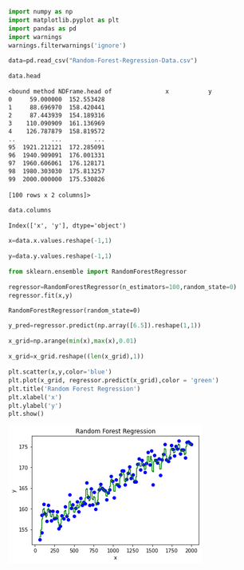 ```python
import numpy as np
import matplotlib.pyplot as plt
import pandas as pd
import warnings  
warnings.filterwarnings('ignore')
```


```python
data=pd.read_csv("Random-Forest-Regression-Data.csv")
```


```python
data.head
```




    <bound method NDFrame.head of               x           y
    0     59.000000  152.553428
    1     88.696970  158.420441
    2     87.443939  154.189316
    3    110.090909  161.136969
    4    126.787879  158.819572
    ..          ...         ...
    95  1921.212121  172.285091
    96  1940.909091  176.001331
    97  1960.606061  176.128171
    98  1980.303030  175.813257
    99  2000.000000  175.530826
    
    [100 rows x 2 columns]>




```python
data.columns

```




    Index(['x', 'y'], dtype='object')




```python
x=data.x.values.reshape(-1,1)
```


```python
y=data.y.values.reshape(-1,1)
```


```python
from sklearn.ensemble import RandomForestRegressor
```


```python
regressor=RandomForestRegressor(n_estimators=100,random_state=0)
regressor.fit(x,y)
```




    RandomForestRegressor(random_state=0)




```python
y_pred=regressor.predict(np.array([6.5]).reshape(1,1))
```


```python
x_grid=np.arange(min(x),max(x),0.01)
```


```python
x_grid=x_grid.reshape((len(x_grid),1))
```


```python
plt.scatter(x,y,color='blue')
plt.plot(x_grid, regressor.predict(x_grid),color = 'green') 
plt.title('Random Forest Regression')
plt.xlabel('x')
plt.ylabel('y')
plt.show()
```


![png](output_11_0.png)



```python

```
